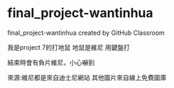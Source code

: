 # final_project-wantinhua
final_project-wantinhua created by GitHub Classroom

我是project 7的打地鼠
地鼠是維尼
用鍵盤打

結束時會有負片維尼，小心嚇到

來源:維尼都是來自迪士尼網站
其他圖片來自線上免費圖庫
